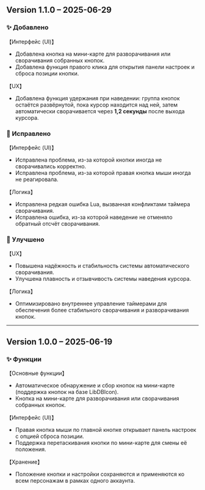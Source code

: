 ## Version 1.1.0 – 2025-06-29

### ✨ Добавлено
【Интерфейс (UI)】
- Добавлена кнопка на мини-карте для разворачивания или сворачивания собранных кнопок.
- Добавлена функция правого клика для открытия панели настроек и сброса позиции кнопки.

【UX】
- Добавлена функция удержания при наведении: группа кнопок остаётся развёрнутой, пока курсор находится над ней, затем автоматически сворачивается через **1,2 секунды** после выхода курсора.

### 🐞 Исправлено
【Интерфейс (UI)】
- Исправлена проблема, из-за которой кнопки иногда не сворачивались корректно.
- Исправлена проблема, из-за которой правая кнопка мыши иногда не реагировала.

【Логика】
- Исправлена редкая ошибка Lua, вызванная конфликтами таймера сворачивания.
- Исправлена ошибка, из-за которой наведение не отменяло обратный отсчёт сворачивания.

### 🔧 Улучшено
【UX】
- Повышена надёжность и стабильность системы автоматического сворачивания.
- Улучшена плавность и отзывчивость системы наведения курсора.

【Логика】
- Оптимизировано внутреннее управление таймерами для обеспечения более стабильного сворачивания и разворачивания кнопок.

---

## Version 1.0.0 – 2025-06-19

### ✨ Функции
【Основные функции】
- Автоматическое обнаружение и сбор кнопок на мини-карте (поддержка кнопок на базе LibDBIcon).
- Кнопка на мини-карте для разворачивания или сворачивания собранных кнопок.

【Интерфейс (UI)】
- Правая кнопка мыши по главной кнопке открывает панель настроек с опцией сброса позиции.
- Поддержка перетаскивания кнопки по мини-карте для смены её положения.

【Хранение】
- Положение кнопки и настройки сохраняются и применяются ко всем персонажам в рамках одного аккаунта.
